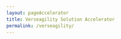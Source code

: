 ```yaml
---
layout: pageAccelerator
title: Verseagility Solution Accelerator
permalink: /verseagility/
---
```


<script>
    //TODO: These are variables that must be declared and overridden in the specific single accelerator page

    //Variables for this specific single accelerator page, to centralize re-used variables
    const textPageTitle = "Verseagility Solution Accelerator";
    const htmlPageDescription = `Knowledge mining on unstructured data sets with no data labeling<br/><img src="/images/verseagility/verseagility.png" alt="verseagility">`;
    const srcHeaderImage = "/images/verseagility/MSC18_scenicsLiberia_002.jpg";
    const linkAccessAcceleratorRepo = "https://github.com/microsoft/verseagility";
    const listPrereqs = ["Access to an Azure Subscription",
        "Access to an Azure DevOps Subscription",
        "Service Principal Account"];
    const listIndustries = ["Horizontal solution that addresses cross-industry needs."];
    const listUseCases = ["Binary, multi-class & multi-label classification",
        "Named entity recognition",
        "Question answering"];
    const htmlAcceleratorDescription =
        `<p style="margin-top: 30px; text-decoration: none;">
            Verseagility is a Python-based toolkit to ramp up your custom natural language processing (NLP) task, allowing you to bring your own data, use your preferred frameworks and bring models into production. It is a central component of the Microsoft Data Science Toolkit.
            <img src="/images/verseagility/with-vs-without-toolkit.png" alt="with vs without toolkit">
        </p>`;

    const listAcceleratorGuidanceVideoURLs = ["https://www.youtube.com/embed/vwSYCy-NLqU", "https://www.youtube.com/embed/itfpdwh6x0E"];

    const listLinksRelatedAccelerators = ["https://github.com/microsoft/dstoolkit-km-solution-accelerator"];
    
    const linkContributingGuide = "https://github.com/microsoft/dstoolkit-mlops-base/blob/main/CONTRIBUTING.md";

    const listTechnologies = ["Azure Machine Learning",
        "Azure DevOps",
        "Azure Key Vault",
        "Docker",
        "Azure Kubernetes Services"];

    const htmlArchitectureSection = `n/a`;
    const htmlBranchingStrategySection = `n/a`;
    const htmlAcceleratorComponents = `n/a`;
    const htmlKeyAcceleratorFiles = `n/a`;
    const htmlLiveDemoSection = `<a href="https://verseagility.azurewebsites.net/" target="_blank">https://verseagility.azurewebsites.net/</a>
        <img src="/images/verseagility/live-demo.png" alt="live demo">`;
    const htmlRepoStructureSection = `<img src="/images/verseagility/Repository-Structure.png" alt="repository structure">`;

    //boolean variables to show / hide sections of the page
    const toHide_AcceleratorGuidanceSection = false;
    const toHide_RelatedAccelerators = false;
    const toHide_ContributingGuide = false;
    const toHide_ArchitectureSection = true;
    const toHide_BranchingStrategySection = true;
    const toHide_AcceleratorComponents = true;
    const toHide_KeyAcceleratorFiles = true;
    const toHide_LiveDemoSection = false;
    const toHide_RepoStructureSection = false;
</script>

<script src="/scripts/script-setsingleacceleratorpagecontents.js" type="text/javascript"></script>